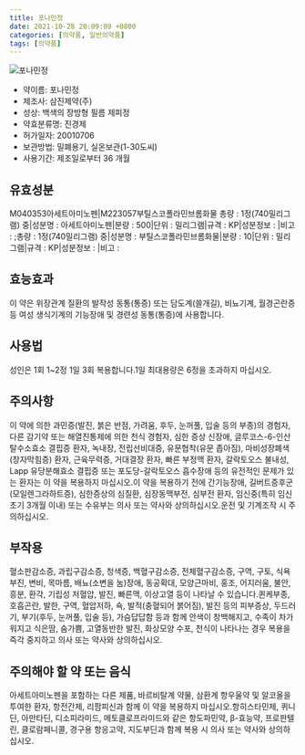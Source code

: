 ```yaml
---
title: 포나민정
date: 2021-10-28 20:09:09 +0800
categories: [의약품, 일반의약품]
tags: [의약품]
---
```

![포나민정](https://nedrug.mfds.go.kr/pbp/cmn/itemImageDownload/151853651029800012)

- 약이름: 포나민정
- 제조사: 삼진제약(주)
- 성상: 백색의 장방형 필름 제피정
- 약효분류명: 진경제
- 허가일자: 20010706
- 보관방법: 밀폐용기, 실온보관(1-30도씨)
- 사용기간: 제조일로부터 36 개월
## 유효성분
M040353아세트아미노펜|M223057부틸스코폴라민브롬화물
총량 : 1정(740밀리그램) 중|성분명 : 아세트아미노펜|분량 : 500|단위 : 밀리그램|규격 : KP|성분정보 : |비고 : ;총량 : 1정(740밀리그램) 중|성분명 : 부틸스코폴라민브롬화물|분량 : 10|단위 : 밀리그램|규격 : KP|성분정보 : |비고 :
## 효능효과
이 약은 위장관계 질환의 발작성 동통(통증) 또는 담도계(쓸개길), 비뇨기계, 월경곤란증 등 여성 생식기계의 기능장애 및 경련성 동통(통증)에 사용합니다.
## 사용법
성인은 1회 1~2정 1일 3회 복용합니다.1일 최대용량은 6정을 초과하지 마십시오.
## 주의사항
이 약에 의한 과민증(발진, 붉은 반점, 가려움, 후두, 눈꺼풀, 입술 등의 부종)의 경험자, 다른 감기약 또는 해열진통제에 의한 천식 경험자, 심한 증상 신장애, 글루코스-6-인산탈수소효소 결핍증 환자, 녹내장, 전립선비대증, 유문협착(유문 좁아짐), 마비성장폐색(창자막힘증) 환자, 근육무력증, 거대결장 환자, 빠른 부정맥 환자, 갈락토오스 불내성, Lapp 유당분해효소 결핍증 또는 포도당-갈락토오스 흡수장애 등의 유전적인 문제가 있는 환자는 이 약을 복용하지 마십시오.이 약을 복용하기 전에 간기능장애, 길버트증후군(모일렌그라하트증), 심한증상의 심질환, 심장동맥부전, 심부전 환자, 임신중(특히 임신초기 3개월 이내) 또는 수유부는 의사 또는 약사와 상의하십시오.운전 및 기계조작 시 주의하십시오.
## 부작용
혈소판감소증, 과립구감소증, 청색증, 백혈구감소증, 전체혈구감소증, 구역, 구토, 식욕부진, 변비, 목마름, 배뇨(소변을 눔)장애, 동공확대, 모양근마비, 홍조, 어지러움, 불안, 흥분, 환각, 기립성 저혈압, 발진, 빠른맥, 이상고열 등이 나타날 수 있습니다.퀸케부종, 호흡곤란, 발한, 구역, 혈압저하, 쇽, 발적(충혈되어 붉어짐), 발진 등의 피부증상, 두드러기, 부기(후두, 눈꺼풀, 입술 등), 가슴답답함 등과 함께 안색이 창백해지고, 수족이 차가워지고 식은땀, 숨가쁨, 고열동반한 발진, 화상모양 수포, 천식이 나타나는 경우 복용을 즉각 중지하고 의사 또는 약사와 상의하십시오.
## 주의해야 할 약 또는 음식
아세트아미노펜을 포함하는 다른 제품, 바르비탈계 약물, 삼환계 항우울약 및 알코올을 투여한 환자, 항전간제, 리팜피신과 함께 이 약을 복용하지 마십시오.항히스타민제, 퀴니딘, 아만타딘, 디소피라미드, 메토클로프라미드와 같은 항도파민약, β-효능약, 프로판텔린, 클로람페니콜, 경구용 항응고약, 지도부딘과 함께 복용 시 의사 또는 약사와 상의하십시오.
